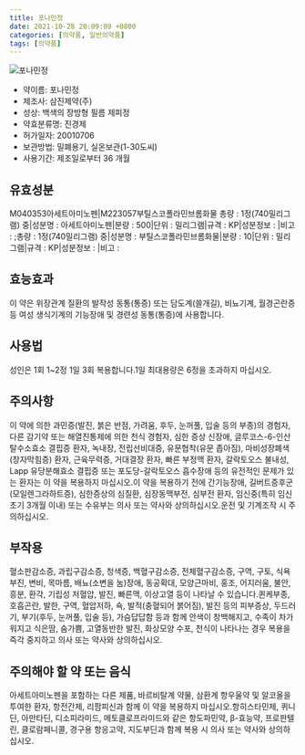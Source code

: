 ```yaml
---
title: 포나민정
date: 2021-10-28 20:09:09 +0800
categories: [의약품, 일반의약품]
tags: [의약품]
---
```

![포나민정](https://nedrug.mfds.go.kr/pbp/cmn/itemImageDownload/151853651029800012)

- 약이름: 포나민정
- 제조사: 삼진제약(주)
- 성상: 백색의 장방형 필름 제피정
- 약효분류명: 진경제
- 허가일자: 20010706
- 보관방법: 밀폐용기, 실온보관(1-30도씨)
- 사용기간: 제조일로부터 36 개월
## 유효성분
M040353아세트아미노펜|M223057부틸스코폴라민브롬화물
총량 : 1정(740밀리그램) 중|성분명 : 아세트아미노펜|분량 : 500|단위 : 밀리그램|규격 : KP|성분정보 : |비고 : ;총량 : 1정(740밀리그램) 중|성분명 : 부틸스코폴라민브롬화물|분량 : 10|단위 : 밀리그램|규격 : KP|성분정보 : |비고 :
## 효능효과
이 약은 위장관계 질환의 발작성 동통(통증) 또는 담도계(쓸개길), 비뇨기계, 월경곤란증 등 여성 생식기계의 기능장애 및 경련성 동통(통증)에 사용합니다.
## 사용법
성인은 1회 1~2정 1일 3회 복용합니다.1일 최대용량은 6정을 초과하지 마십시오.
## 주의사항
이 약에 의한 과민증(발진, 붉은 반점, 가려움, 후두, 눈꺼풀, 입술 등의 부종)의 경험자, 다른 감기약 또는 해열진통제에 의한 천식 경험자, 심한 증상 신장애, 글루코스-6-인산탈수소효소 결핍증 환자, 녹내장, 전립선비대증, 유문협착(유문 좁아짐), 마비성장폐색(창자막힘증) 환자, 근육무력증, 거대결장 환자, 빠른 부정맥 환자, 갈락토오스 불내성, Lapp 유당분해효소 결핍증 또는 포도당-갈락토오스 흡수장애 등의 유전적인 문제가 있는 환자는 이 약을 복용하지 마십시오.이 약을 복용하기 전에 간기능장애, 길버트증후군(모일렌그라하트증), 심한증상의 심질환, 심장동맥부전, 심부전 환자, 임신중(특히 임신초기 3개월 이내) 또는 수유부는 의사 또는 약사와 상의하십시오.운전 및 기계조작 시 주의하십시오.
## 부작용
혈소판감소증, 과립구감소증, 청색증, 백혈구감소증, 전체혈구감소증, 구역, 구토, 식욕부진, 변비, 목마름, 배뇨(소변을 눔)장애, 동공확대, 모양근마비, 홍조, 어지러움, 불안, 흥분, 환각, 기립성 저혈압, 발진, 빠른맥, 이상고열 등이 나타날 수 있습니다.퀸케부종, 호흡곤란, 발한, 구역, 혈압저하, 쇽, 발적(충혈되어 붉어짐), 발진 등의 피부증상, 두드러기, 부기(후두, 눈꺼풀, 입술 등), 가슴답답함 등과 함께 안색이 창백해지고, 수족이 차가워지고 식은땀, 숨가쁨, 고열동반한 발진, 화상모양 수포, 천식이 나타나는 경우 복용을 즉각 중지하고 의사 또는 약사와 상의하십시오.
## 주의해야 할 약 또는 음식
아세트아미노펜을 포함하는 다른 제품, 바르비탈계 약물, 삼환계 항우울약 및 알코올을 투여한 환자, 항전간제, 리팜피신과 함께 이 약을 복용하지 마십시오.항히스타민제, 퀴니딘, 아만타딘, 디소피라미드, 메토클로프라미드와 같은 항도파민약, β-효능약, 프로판텔린, 클로람페니콜, 경구용 항응고약, 지도부딘과 함께 복용 시 의사 또는 약사와 상의하십시오.
